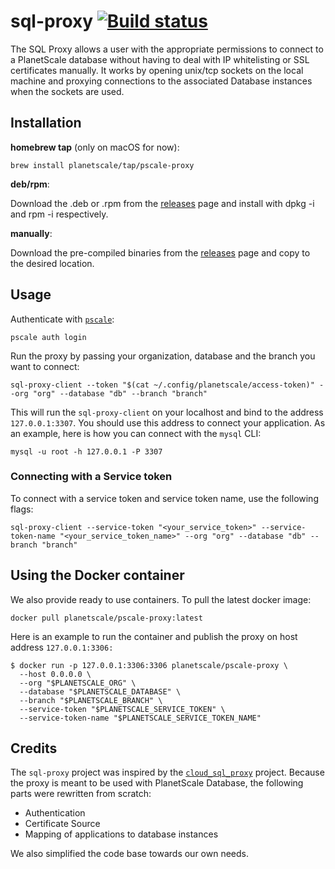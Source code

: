 # sql-proxy [![Build status](https://badge.buildkite.com/ca3f602492e4918255dec82c84067f2bb2349d4a4cb85600fe.svg?branch=main)](https://buildkite.com/planetscale/sql-proxy)

The SQL Proxy allows a user with the appropriate permissions to connect to a
PlanetScale database without having to deal with IP whitelisting or SSL
certificates manually. It works by opening unix/tcp sockets on the local
machine and proxying connections to the associated Database instances when the
sockets are used.

## Installation

**homebrew tap** (only on macOS for now):

```
brew install planetscale/tap/pscale-proxy
```

**deb/rpm**:

Download the .deb or .rpm from the [releases](https://github.com/planetscale/sql-proxy/releases/latest) page and install with dpkg -i and rpm -i respectively.

**manually**:

Download the pre-compiled binaries from the [releases](https://github.com/planetscale/sql-proxy/releases/latest) page and copy to the desired location.

## Usage

Authenticate with [`pscale`](https://github.com/planetscale/cli):

```
pscale auth login
```

Run the proxy by passing your organization, database and the branch you want to connect:

```
sql-proxy-client --token "$(cat ~/.config/planetscale/access-token)" --org "org" --database "db" --branch "branch" 
```
This will run the `sql-proxy-client` on your localhost and bind to the address
`127.0.0.1:3307`. You should use this address to connect your application. As
an example, here is how you can connect with the `mysql` CLI:

```
mysql -u root -h 127.0.0.1 -P 3307
```

### Connecting with a Service token

To connect with a service token and service token name, use the following flags:

```
sql-proxy-client --service-token "<your_service_token>" --service-token-name "<your_service_token_name>" --org "org" --database "db" --branch "branch" 
```
## Using the Docker container

We also provide ready to use containers. To pull the latest docker image:

```
docker pull planetscale/pscale-proxy:latest
```

Here is an example to run the container and publish the proxy on host address
`127.0.0.1:3306:`

```
$ docker run -p 127.0.0.1:3306:3306 planetscale/pscale-proxy \
  --host 0.0.0.0 \
  --org "$PLANETSCALE_ORG" \
  --database "$PLANETSCALE_DATABASE" \
  --branch "$PLANETSCALE_BRANCH" \
  --service-token "$PLANETSCALE_SERVICE_TOKEN" \
  --service-token-name "$PLANETSCALE_SERVICE_TOKEN_NAME" 
```

## Credits

The `sql-proxy` project was inspired by the [`cloud_sql_proxy`](https://github.com/GoogleCloudPlatform/cloudsql-proxy/) project. Because the proxy is meant to be used with PlanetScale Database, the following parts were rewritten from scratch:

* Authentication
* Certificate Source
* Mapping of applications to database instances

We also simplified the code base towards our own needs. 
